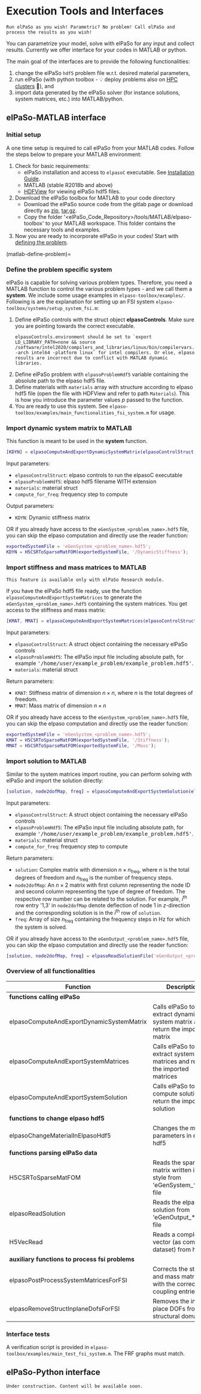 # Execution Tools and Interfaces

`Run elPaSo as you wish! Parametric? No problem! Call elPaSo and process the results as you wish!`

You can parametrize your model, solve with elPaSo for any input and collect results. Currently we offer interface 
for your codes in MATLAB or python.

The main goal of the interfaces are to provide the following functionalities:
1. change the elPaSo `hdf5` problem file w.r.t. desired material parameters,
2. run elPaSo (with python toolbox - 💡 deploy problems also on [HPC clusters](hpc-execution) 🚀), and
3. import data generated by the elPaSo solver (for instance solutions, system matrices, etc.) into MATLAB/python.

## elPaSo-MATLAB interface

### Initial setup

A one time setup is required to call elPaSo from your MATLAB codes. Follow the steps below to prepare your MATLAB environment:
1. Check for basic requirements:
    - elPaSo installation and access to `elpasoC` executable. See [Installation Guide](./installation/install_executable.md).
    - MATLAB (stable R2018b and above)
    - [HDFView](https://www.hdfgroup.org/downloads/hdfview/) for viewing elPaSo hdf5 files.
2. Download the elPaSo toolbox for MATLAB to your code directory
    - Download the elPaSo source code from the gitlab page or download directly as [zip](https://git.rz.tu-bs.de/akustik/elPaSo-Core/-/archive/master/elPaSo-Core-master.zip), [tar.gz](https://git.rz.tu-bs.de/akustik/elPaSo-Core/-/archive/master/elPaSo-Core-master.tar.gz).
    - Copy the folder '<elPaSo_Code_Repository>/tools/MATLAB/elpaso-toolbox' to your MATLAB workspace. This folder contains the necessary tools and examples.
3. Now you are ready to incorporate elPaSo in your codes! Start with [defining the problem](matlab-define-problem).

(matlab-define-problem)=
### Define the problem specific system

elPaSo is capable for solving various problem types. Therefore, you need a MATLAB function to control the various problem types - and we call them a **system**. We include some usage examples in `elpaso-toolbox/examples/`. Following is are the explanation for setting up an FSI system `elpaso-toolbox/systems/setup_system_fsi.m`:
1. Define elPaSo controls with the struct object **elpasoControls**. Make sure you are pointing towards the correct executable.
    ```{warning}
    elpasoControls.environment should be set to `export LD_LIBRARY_PATH=none && source /software/intel2020/compilers_and_libraries/linux/bin/compilervars.sh -arch intel64 -platform linux` for intel compilers. Or else, elpaso results are incorrect due to conflict with MATLAB dynamic libraries.
    ```
2. Define elPaSo problem with `elpasoProblemHdf5` variable containing the absolute path to the elpaso hdf5 file.
3. Define materials with `materials` array with structure according to elpaso hdf5 file (open the file with HDFView and refer to path `Materials`). This is how you introduce the parameter values $p$ passed to the function.
4. You are ready to use this system. See `elpaso-toolbox/examples/main_functionalities_fsi_system.m` for usage.

### Import dynamic system matrix to MATLAB

This function is meant to be used in the **system** function.

```matlab
[KDYN] = elpasoComputeAndExportDynamicSystemMatrix(elpasoControlStruct, elpasoProblemHdf5, materials, compute_for_freq);
```

Input parameters:
- `elpasoControlStruct`: elpaso controls to run the elpasoC executable
- `elpasoProblemHdf5`: elpaso hdf5 filename WITH extension
- `materials`: material struct
- `compute_for_freq`: frequency step to compute

Output parameters:
- `KDYN`: Dynamic stiffness matrix

OR if you already have access to the `eGenSystem_<problem_name>.hdf5` file, you can skip the elpaso computation and directly use the reader function:
```matlab
exportedSystemFile = 'eGenSystem_<problem_name>.hdf5';
KDYN = H5CSRToSparseMatFOM(exportedSystemFile, '/DynamicStiffness');
```

### Import stiffness and mass matrices to MATLAB

```{warning}
This feature is available only with elPaSo Research module.
```

If you have the elPaSo hdf5 file ready, use the function `elpasoComputeAndExportSystemMatrices` to generate the `eGenSystem_<problem_name>.hdf5` containing the system matrices. You get access to the stiffness and mass matrix:
```matlab
[KMAT, MMAT] = elpasoComputeAndExportSystemMatrices(elpasoControlStruct, elpasoProblemHdf5, materials);
```
Input parameters:
- `elpasoControlStruct`: A struct object containing the necessary elPaSo controls
- `elpasoProblemHdf5`: The elPaSo input file including absolute path, for example <tt>'/home/user/example_problem/example_problem.hdf5'</tt>.
- `materials`: material struct

Return parameters:
- `KMAT`: Stiffness matrix of dimension $n \times n$, where $n$ is the total degrees of freedom.
- `MMAT`: Mass matrix of dimension $n \times n$

OR if you already have access to the `eGenSystem_<problem_name>.hdf5` file, you can skip the elpaso computation and directly use the reader function:
```matlab
exportedSystemFile = 'eGenSystem_<problem_name>.hdf5';
KMAT = H5CSRToSparseMatFOM(exportedSystemFile, '/Stiffness');
MMAT = H5CSRToSparseMatFOM(exportedSystemFile, '/Mass');
```

### Import solution to MATLAB

Similar to the system matrices import routine, you can perform solving with elPaSo and import the solution directly:
```matlab
[solution, node2dofMap, freq] = elpasoComputeAndExportSystemSolution(elpasoControlStruct, elpasoProblemHdf5, materials, compute_for_freq)
```
Input parameters:
- `elpasoControlStruct`: A struct object containing the necessary elPaSo controls
- `elpasoProblemHdf5`: The elPaSo input file including absolute path, for example <tt>'/home/user/example_problem/example_problem.hdf5'</tt>.
- `materials`: material struct
- `compute_for_freq`: frequency step to compute

Return parameters:
- `solution`: Complex matrix with dimension $n \times n_\mathrm{freq}$, where $n$ is the total degrees of freedom and $n_\mathrm{freq}$ is the number of frequency steps.
- `node2dofMap`: An $n \times 2$ matrix with first column representing the node ID and second column representing the type of degree of freedom. The respective row number can be related to the solution. For example, $i^\mathrm{th}$ row entry '1,3' in `node2dofMap` denote deflection of node 1 in $z$-direction and the corresponding solution is in the $i^\mathrm{th}$ row of `solution`.
- `freq`: Array of size $n_\mathrm{freq}$ containing the frequency steps in Hz for which the system is solved. 

OR if you already have access to the `eGenOutput_<problem_name>.hdf5` file, you can skip the elpaso computation and directly use the reader function:
```matlab
[solution, node2dofMap, freq] = elpasoReadSolutionFile('eGenOutput_<problem_name>.hdf5');
```

### Overview of all functionalities

| **Function**                  | **Description** |
|---------------------------|--------|
|**functions calling elPaSo**||
| elpasoComputeAndExportDynamicSystemMatrix                     | Calls elPaSo to extract dynamic system matrix and return the imported matrix |
| elpasoComputeAndExportSystemMatrices                         | Calls elPaSo to extract system matrices and return the imported matrices       |
| elpasoComputeAndExportSystemSolution                          | Calls elPaSo to compute solution and return the imported solution |
|**functions to change elpaso hdf5**||
|elpasoChangeMaterialInElpasoHdf5 | Changes the material parameters in elpaso hdf5 |
|**functions parsing elPaSo data**||
|H5CSRToSparseMatFOM | Reads the sparse matrix written in CSR style from 'eGenSystem_*.hdf5' file |
|elpasoReadSolution | Reads the elpaso solution from 'eGenOutput_*.hdf5' file |
|H5VecRead | Reads a complex vector (as compound dataset) from hdf5  |
|**auxiliary functions to process fsi problems**|
|elpasoPostProcessSystemMatricesForFSI | Corrects the stiffness and mass matrices with the correct coupling entries |
|elpasoRemoveStructInplaneDofsForFSI | Removes the in-place DOFs from the structural domain |

### Interface tests

A verification script is provided in `elpaso-toolbox/examples/main_test_fsi_system.m`. The FRF graphs must match.

## elPaSo-Python interface

```{note}
Under construction. Content will be available soon.
```